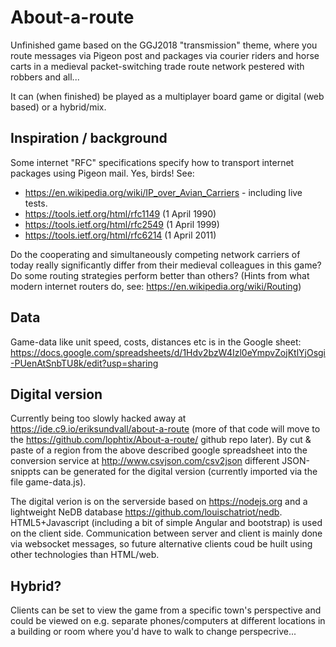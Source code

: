 # About-a-route
Unfinished game based on the GGJ2018 "transmission" theme, where you route messages via Pigeon post and packages via courier riders and horse carts in a medieval packet-switching trade route network pestered with robbers and all...

It can (when finished) be played as a multiplayer board game or digital (web based) or a hybrid/mix.

## Inspiration / background
Some internet "RFC" specifications specify how to transport internet packages using Pigeon mail. Yes, birds! See:
- https://en.wikipedia.org/wiki/IP_over_Avian_Carriers - including live tests.
- https://tools.ietf.org/html/rfc1149 (1 April 1990)
- https://tools.ietf.org/html/rfc2549 (1 April 1999)
- https://tools.ietf.org/html/rfc6214 (1 April 2011)

Do the cooperating and simultaneously competing network carriers of today really significantly differ from their medieval colleagues in this game? Do some routing strategies perform better than others? (Hints from what modern internet routers do, see:  https://en.wikipedia.org/wiki/Routing)


## Data

Game-data like unit speed, costs, distances etc is in the Google sheet: https://docs.google.com/spreadsheets/d/1Hdv2bzW4Izl0eYmpvZojKtlYjOsgi-PUenAtSnbTU8k/edit?usp=sharing

## Digital version
Currently being too slowly hacked away at https://ide.c9.io/eriksundvall/about-a-route (more of that code will move to the https://github.com/lophtix/About-a-route/ github repo later). By cut & paste of a region from the above described google spreadsheet into the conversion service at http://www.csvjson.com/csv2json different JSON-snippts can be generated for the digital version (currently imported via the file game-data.js). 

The digital verion is on the serverside based on https://nodejs.org and a lightweight NeDB database https://github.com/louischatriot/nedb. HTML5+Javascript (including a bit of simple Angular and bootstrap) is used on the client side. Communication between server and client is mainly done via websocket messages, so future alternative clients coud be huilt using other technologies than HTML/web.

## Hybrid?  
Clients can be set to view the game from a specific town's perspective and could be viewed on e.g. separate phones/computers at different locations in a building or room where you'd have to walk to change perspecrive...

